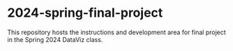 # 2024-spring-final-project
This repository hosts the instructions and development area for final project in the Spring 2024 DataViz class.
